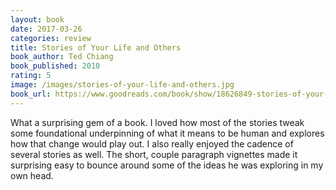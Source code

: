 ```yaml
---
layout: book
date: 2017-03-26
categories: review
title: Stories of Your Life and Others
book_author: Ted Chiang
book_published: 2010
rating: 5
image: /images/stories-of-your-life-and-others.jpg
book_url: https://www.goodreads.com/book/show/18626849-stories-of-your-life-and-others
---
```

What a surprising gem of a book. I loved how most of the stories tweak some foundational underpinning of what it means to be human and explores how that change would play out. I also really enjoyed the cadence of several stories as well. The short, couple paragraph vignettes made it surprising easy to bounce around some of the ideas he was exploring in my own head.
